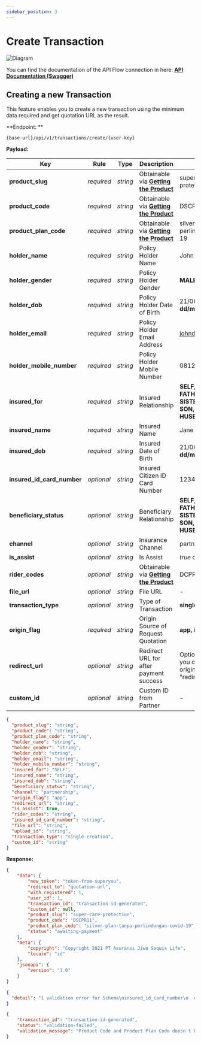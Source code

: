 ```yaml
---
sidebar_position: 3
---
```


# Create Transaction

![Diagram](/img/create-transaction.png)

You can find the documentation of the API Flow connection in here:
**[API Documentation (Swagger)](https://staging-partnership.superyou.co.id/partner/docs)**

## Creating a new Transaction

This feature enables you to create a new transaction using the minimum data required and get quotation URL as the result.

**Endpoint: **

`{base-url}/api/v1/transactions/create/{user-key}`

**Payload:**

| Key      | Rule | Type | Description | Example | 
| ----------- | ----------- | ----------- | ----------- | ----------- |
| **product_slug** | _required_ | _string_ | Obtainable via **[Getting the Product](./get-product-detail#getting-the-product)** | super-care-protection
| **product_code** | _required_ | _string_ | Obtainable via **[Getting the Product](./get-product-detail#getting-the-product)** | DSCPR11
| **product_plan_code** | _required_ | _string_ | Obtainable via **[Getting the Product](./get-product-detail#getting-the-product)** | silver-plan-tanpa-perlindungan-covid-19
| **holder_name** | _required_ | _string_ | Policy Holder Name | John Doe
| **holder_gender** | _required_ | _string_ | Policy Holder Gender | **MALE** or **FEMALE**
| **holder_dob** | _required_ | _string_ | Policy Holder Date of Birth | 21/06/1998 - **dd/mm/yyyy**
| **holder_email** | _required_ | _string_ | Policy Holder Email Address | johndoe@email.com
| **holder_mobile_number** | _required_ | _string_ | Policy Holder Mobile Number | 08123456789
| **insured_for** | _required_ | _string_ | Insured Relationship | **SELF, MOTHER, FATHER, BROTHER, SISTER, DAUGHTER, SON, WIFE, HUSBAND**
| **insured_name** | _required_ | _string_ | Insured Name | Jane Doe
| **insured_dob** | _required_ | _string_ | Insured Date of Birth | 21/06/1998 - **dd/mm/yyyy**
| **insured_id_card_number** | _optional_ | _string_ | Insured Citizen ID Card Number | 1234123412341234
| **beneficiary_status** | _optional_ | _string_ | Beneficiary Relationship | **SELF, MOTHER, FATHER, BROTHER, SISTER, DAUGHTER, SON, WIFE, HUSBAND**
| **channel** | _optional_ | _string_ | Insurance Channel | partnership
| **is_assist** | _optional_ | _string_ | Is Assist | _true_ or _false_
| **rider_codes** | _optional_ | _string_ | Obtainable via **[Getting the Product](./get-product-detail#getting-the-product)** | DCPR1
| **file_url** | _optional_ | _string_ | File URL | -
| **transaction_type** | _optional_ | _string_ | Type of Transaction | **single-creation**
| **origin_flag** | _required_ | _string_ | Origin Source of Request Quotation | **app, iframe, redirect**
| **redirect_url** | _optional_ | _string_ | Redirect URL for after payment success | Optional (Required if you chose the origin_flag to be "redirect")
| **custom_id** | _optional_ | _string_ | Custom ID from Partner | -

```json title="body"
{
  "product_slug": "string",
  "product_code": "string",
  "product_plan_code": "string",
  "holder_name": "string",
  "holder_gender": "string",
  "holder_dob": "string",
  "holder_email": "string",
  "holder_mobile_number": "string",
  "insured_for": "SELF",
  "insured_name": "string",
  "insured_dob": "string",
  "beneficiary_status": "string",
  "channel": "partnership",
  "origin_flag": "app",
  "redirect_url": "string",
  "is_assist": true,
  "rider_codes": "string",
  "insured_id_card_number": "string",
  "file_url": "string",
  "upload_id": "string",
  "transaction_type": "single-creation",
  "custom_id": "string"
}
```

**Response:**
```json title="success"
{
    "data": {
        "new_token": "token-from-superyou",
        "redirect_to": "quotation-url",
        "with_registered": 1,
        "user_id": 1,
        "transaction_id": "transaction-id-generated",
        "custom_id": null,
        "product_slug": "super-care-protection",
        "product_code": "DSCPR11",
        "product_plan_code": "silver-plan-tanpa-perlindungan-covid-19",
        "status": "awaiting-payment"
    },
    "meta": {
        "copyright": "Copyright 2021 PT Asuransi Jiwa Sequis Life",
        "locale": "id"
    },
    "jsonapi": {
        "version": "1.0"
    }
}
```
```json title="failed - schema failed"
{
  "detail": "1 validation error for Schema\ninsured_id_card_number\n  ensure this value has at least 16 characters (type=value_error.any_str.min_length; limit_value=16)"
}
```
```json title="failed - validation failed"
{
    "transaction_id": "transaction-id-generated",
    "status": "validation-failed",
    "validation_message": "Product Code and Product Plan Code doesn't belong to the Product Slug"
}
```
